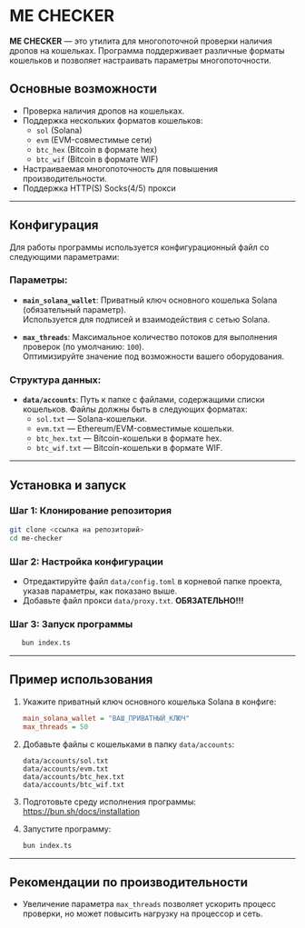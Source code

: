 # ME CHECKER

**ME CHECKER** — это утилита для многопоточной проверки наличия дропов на кошельках. Программа поддерживает различные форматы кошельков и позволяет настраивать параметры многопоточности.

## Основные возможности
- Проверка наличия дропов на кошельках.
- Поддержка нескольких форматов кошельков:
  - `sol` (Solana)
  - `evm` (EVM-совместимые сети)
  - `btc_hex` (Bitcoin в формате hex)
  - `btc_wif` (Bitcoin в формате WIF)
- Настраиваемая многопоточность для повышения производительности.
- Поддержка HTTP(S) Socks(4/5) прокси
---

## Конфигурация

Для работы программы используется конфигурационный файл со следующими параметрами:

### Параметры:
- **`main_solana_wallet`**: Приватный ключ основного кошелька Solana (обязательный параметр).  
  Используется для подписей и взаимодействия с сетью Solana.

- **`max_threads`**: Максимальное количество потоков для выполнения проверок (по умолчанию: `100`).  
  Оптимизируйте значение под возможности вашего оборудования.

### Структура данных:
- **`data/accounts`**: Путь к папке с файлами, содержащими списки кошельков. Файлы должны быть в следующих форматах:
  - `sol.txt` — Solana-кошельки.
  - `evm.txt` — Ethereum/EVM-совместимые кошельки.
  - `btc_hex.txt` — Bitcoin-кошельки в формате hex.
  - `btc_wif.txt` — Bitcoin-кошельки в формате WIF.

---

## Установка и запуск

### Шаг 1: Клонирование репозитория
```bash
git clone <ссылка на репозиторий>
cd me-checker
```

### Шаг 2: Настройка конфигурации
- Отредактируйте файл `data/config.toml` в корневой папке проекта, указав параметры, как показано выше.
- Добавьте файл прокси `data/proxy.txt`. **ОБЯЗАТЕЛЬНО!!!**
### Шаг 3: Запуск программы
```bash
   bun index.ts
```

---

## Пример использования

1. Укажите приватный ключ основного кошелька Solana в конфиге:
   ```ini
   main_solana_wallet = "ВАШ_ПРИВАТНЫЙ_КЛЮЧ"
   max_threads = 50
   ```

2. Добавьте файлы с кошельками в папку `data/accounts`:
   ```plaintext
   data/accounts/sol.txt
   data/accounts/evm.txt
   data/accounts/btc_hex.txt
   data/accounts/btc_wif.txt
   ```
3. Подготовьте среду исполнения программы: https://bun.sh/docs/installation

3. Запустите программу:
   ```bash
   bun index.ts
   ```

---

## Рекомендации по производительности

- Увеличение параметра `max_threads` позволяет ускорить процесс проверки, но может повысить нагрузку на процессор и сеть.